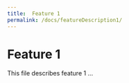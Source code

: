 ```yaml
---
title:  Feature 1
permalink: /docs/featureDescription1/
---
```


# Feature 1

This file describes feature 1 ...
